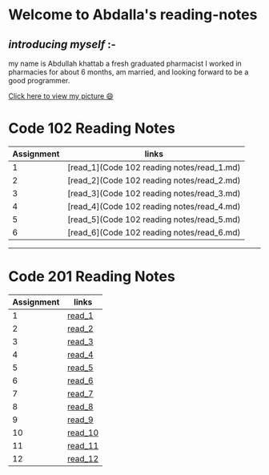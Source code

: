# Welcome to Abdalla's reading-notes


## *introducing myself* :-

my name is Abdullah khattab a fresh graduated pharmacist I worked in pharmacies for about 6 months, am married, and looking forward to be a good programmer.  

[Click here to view my picture  😄](https://github.com/abdallakhattab)

 # Code 102 Reading Notes

| Assignment  | links                                     |
|-------------|-------------------------------------------|
|     1       | [read_1](Code 102 reading notes/read_1.md)|
|     2       | [read_2](Code 102 reading notes/read_2.md)|
|     3       | [read_3](Code 102 reading notes/read_3.md)|
|     4       |[read_4](Code 102 reading notes/read_4.md) |
|     5       |[read_5](Code 102 reading notes/read_5.md) |
|     6       |[read_6](Code 102 reading notes/read_6.md) |

---------------------------------------------------------------------------------------------------------

# Code 201 Reading Notes

| Assignment  | links                  |
|-------------|------------------------|
|     1       | [read_1](201read_1.md )|
|     2       | [read_2](201read_2.md )|
|     3       | [read_3](201read_3.md) |
|     4       | [read_4](201read_4.md) |
|     5       | [read_5](201read_5.md) |
|     6       | [read_6](201read_6.md) |
|     7       | [read_7](201read_7.md) |
|     8       | [read_8](201read_8.md) |
|     9       | [read_9](201read_9.md) |
|     10      |[read_10](201read_10.md)|
|     11      |[read_11](201read_11.md)|
|     12      |[read_12](201read_12.md)|

